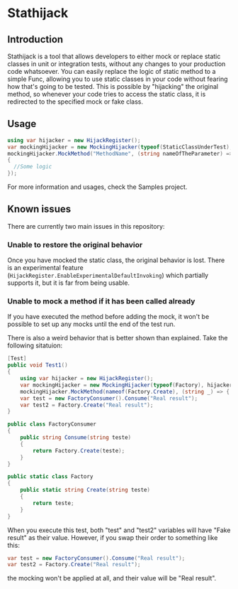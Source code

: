# Stathijack

## Introduction
Stathijack is a tool that allows developers to either mock or replace static classes in unit or integration tests, without any changes to your production code whatsoever. You can easily replace the logic of static method to a simple Func, allowing you to use static classes in your code without fearing how that's going to be tested. This is possible by "hijacking" the original method, so whenever your code tries to access the static class, it is redirected to the specified mock or fake class.

## Usage
```csharp
using var hijacker = new HijackRegister();
var mockingHijacker = new MockingHijacker(typeof(StaticClassUnderTest), hijacker);
mockingHijacker.MockMethod("MethodName", (string nameOfTheParameter) =>
{
  //Some logic
});
```
For more information and usages, check the Samples project.

## Known issues
There are currently two main issues in this repository:
### Unable to restore the original behavior
Once you have mocked the static class, the original behavior is lost. There is an experimental feature (`HijackRegister.EnableExperimentalDefaultInvoking`) which partially supports it, but it is far from being usable.
### Unable to mock a method if it has been called already
If you have executed the method before adding the mock, it won't be possible to set up any mocks until the end of the test run.

There is also a weird behavior that is better shown than explained. Take the following sitatuion:
```csharp
[Test]
public void Test1()
{
    using var hijacker = new HijackRegister();
    var mockingHijacker = new MockingHijacker(typeof(Factory), hijacker);
    mockingHijacker.MockMethod(nameof(Factory.Create), (string _) => { return "Fake result"; });
    var test = new FactoryConsumer().Consume("Real result");
    var test2 = Factory.Create("Real result");
}

public class FactoryConsumer
{
    public string Consume(string teste)
    {
        return Factory.Create(teste);
    }
}

public static class Factory
{
    public static string Create(string teste)
    {
        return teste;
    }
}
```
When you execute this test, both "test" and "test2" variables will have "Fake result" as their value. However, if you swap their order to something like this:
```csharp
var test = new FactoryConsumer().Consume("Real result");
var test2 = Factory.Create("Real result");
```
the mocking won't be applied at all, and their value will be "Real result".
